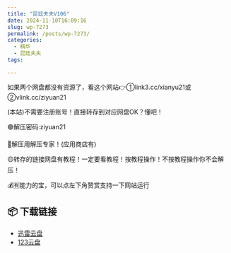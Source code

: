 ```yaml
---
title: "昆廷夫夫V106"
date: 2024-11-10T16:09:16
slug: wp-7273
permalink: /posts/wp-7273/
categories:
  - 精华
  - 昆廷夫夫
tags:

---
```


如果两个网盘都没有资源了，看这个网站👉①link3.cc/xianyu21或②vlink.cc/ziyuan21

(本站)不需要注册账号！直接转存到对应网盘OK？懂吧！

🟢解压密码:ziyuan21

🔵解压用解压专家！(应用商店有)

🟡转存的链接网盘有教程！一定要看教程！按教程操作！不按教程操作你不会解压！

💰🈶能力的宝，可以点左下角赞赏支持一下网站运行

## 📦 下载链接
- [迅雷云盘](https://blziyuan21.com/pay-download/7273?key=07baf2be73&down_id=0)
- [123云盘](https://blziyuan21.com/pay-download/7273?key=07baf2be73&down_id=1)

